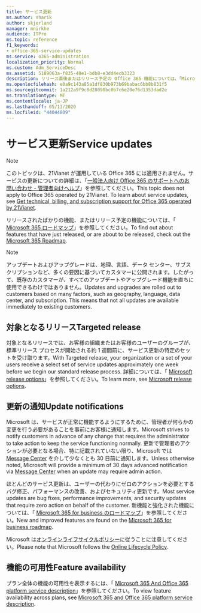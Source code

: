 ```yaml
---
title: サービス更新
ms.author: sharik
author: skjerland
manager: mnirkhe
audience: ITPro
ms.topic: reference
f1_keywords:
- office-365-service-updates
ms.service: o365-administration
localization_priority: Normal
ms.custom: Adm_ServiceDesc
ms.assetid: 5189063a-f835-40e1-bdb8-e3dd4ecb3323
description: リリース直後またはリリース予定の Office 365 機能については、「Microsoft 365 ロードマップ」を参照してください。
ms.openlocfilehash: e0a9c143a85a1df830b973b69babac6bb8b831f5
ms.sourcegitcommit: 1a212a9f9c8d28090bc0b7c6e20e76d1353dad2e
ms.translationtype: MT
ms.contentlocale: ja-JP
ms.lasthandoff: 05/13/2020
ms.locfileid: "44044809"
---
```

# <a name="service-updates"></a><span data-ttu-id="54a31-103">サービス更新</span><span class="sxs-lookup"><span data-stu-id="54a31-103">Service updates</span></span>

> [!NOTE]
> <span data-ttu-id="54a31-p101">このトピックは、21Vianet が運用している Office 365 には適用されません。サービスの更新についての詳細は、「[一般法人向け Office 365 のサポートへのお問い合わせ - 管理者向けヘルプ](https://go.microsoft.com/fwlink/?LinkID=733350&amp;clcid=0x409)」を参照してください。</span><span class="sxs-lookup"><span data-stu-id="54a31-p101">This topic does not apply to Office 365 operated by 21Vianet. To learn about service updates, see [Get technical, billing, and subscription support for Office 365 operated by 21Vianet](https://go.microsoft.com/fwlink/?LinkID=733350&amp;clcid=0x409).</span></span> 
  
<span data-ttu-id="54a31-106">リリースされたばかりの機能、またはリリース予定の機能については、「 [Microsoft 365 ロードマップ](https://go.microsoft.com/fwlink/?LinkId=509914)」を参照してください。</span><span class="sxs-lookup"><span data-stu-id="54a31-106">To find out about features that have just released, or are about to be released, check out the [Microsoft 365 Roadmap](https://go.microsoft.com/fwlink/?LinkId=509914).</span></span>
  
> [!NOTE]
> <span data-ttu-id="54a31-p102">アップデートおよびアップグレードは、地理、言語、データ センター、サブスクリプションなど、多くの要因に基づいてカスタマーに公開されます。したがって、既存のカスタマーが、すべてのアップデートやアップグレード機能を直ちに使用できるわけではありません。</span><span class="sxs-lookup"><span data-stu-id="54a31-p102">Updates and upgrades are rolled out to customers based on many factors, such as geography, language, data center, and subscription. This means that not all updates are available immediately to existing customers.</span></span> 
  
## <a name="targeted-release"></a><span data-ttu-id="54a31-109">対象となるリリース</span><span class="sxs-lookup"><span data-stu-id="54a31-109">Targeted release</span></span>

<span data-ttu-id="54a31-110">対象となるリリースでは、お客様の組織またはお客様のユーザーのグループが、標準リリース プロセスが開始される約 1 週間前に、サービス更新の特定のセットを受け取ります。</span><span class="sxs-lookup"><span data-stu-id="54a31-110">With Targeted release, your organization or a set of your users receive a select set of service updates approximately one week before we begin our standard release process.</span></span> <span data-ttu-id="54a31-111">詳細については、「 [Microsoft release options](https://docs.microsoft.com/office365/admin/manage/release-options-in-office-365?view=o365-worldwide)」を参照してください。</span><span class="sxs-lookup"><span data-stu-id="54a31-111">To learn more, see [Microsoft release options](https://docs.microsoft.com/office365/admin/manage/release-options-in-office-365?view=o365-worldwide).</span></span> 
  
## <a name="update-notifications"></a><span data-ttu-id="54a31-112">更新の通知</span><span class="sxs-lookup"><span data-stu-id="54a31-112">Update notifications</span></span>

<span data-ttu-id="54a31-113">Microsoft は、サービスが正常に機能するようにするために、管理者が何らかの変更を行う必要があることを事前にお客様に通知します。</span><span class="sxs-lookup"><span data-stu-id="54a31-113">Microsoft strives to notify customers in advance of any change that requires the administrator to take action to keep the service functioning normally.</span></span> <span data-ttu-id="54a31-114">更新で管理者のアクションが必要となる場合、特に記載されていない限り、Microsoft では [Message Center](https://docs.microsoft.com/office365/admin/manage/message-center?view=o365-worldwide) を介して少なくとも 30 日前に通知します。</span><span class="sxs-lookup"><span data-stu-id="54a31-114">Unless otherwise noted, Microsoft will provide a minimum of 30 days advanced notification via [Message Center](https://docs.microsoft.com/office365/admin/manage/message-center?view=o365-worldwide) when an update may require admin action.</span></span> 
  
<span data-ttu-id="54a31-115">ほとんどのサービス更新は、ユーザーの代わりにゼロのアクションを必要とするバグ修正、パフォーマンスの改善、およびセキュリティ更新です。</span><span class="sxs-lookup"><span data-stu-id="54a31-115">Most service updates are bug fixes, performance improvements, and security updates that require zero action on behalf of the customer.</span></span> <span data-ttu-id="54a31-116">新機能と強化された機能については、「 [Microsoft 365 for business のロードマップ](https://roadmap.office.com/)」を参照してください。</span><span class="sxs-lookup"><span data-stu-id="54a31-116">New and improved features are found on the [Microsoft 365 for business roadmap](https://roadmap.office.com/).</span></span>
  
<span data-ttu-id="54a31-117">Microsoft は[オンラインライフサイクルポリシー](https://support.microsoft.com/lifecycle#gp/osslpolicy)に従うことに注意してください。</span><span class="sxs-lookup"><span data-stu-id="54a31-117">Please note that Microsoft follows the [Online Lifecycle Policy](https://support.microsoft.com/lifecycle#gp/osslpolicy).</span></span>
  
## <a name="feature-availability"></a><span data-ttu-id="54a31-118">機能の可用性</span><span class="sxs-lookup"><span data-stu-id="54a31-118">Feature availability</span></span>

<span data-ttu-id="54a31-119">プラン全体の機能の可用性を表示するには、「 [Microsoft 365 And Office 365 platform service description](office-365-platform-service-description.md)」を参照してください。</span><span class="sxs-lookup"><span data-stu-id="54a31-119">To view feature availability across plans, see [Microsoft 365 and Office 365 platform service description](office-365-platform-service-description.md).</span></span>
  

